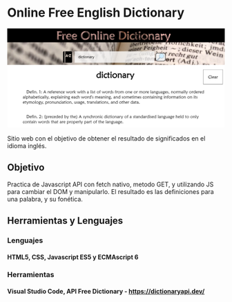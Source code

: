 # Online Free English Dictionary

[![Ejemplo](./assets/Captura.PNG)](./assets/FreeDictionaryReadMe.mp4)

Sitio web con el objetivo de obtener el resultado de significados en el idioma inglés.

## Objetivo

Practica de Javascript API con fetch nativo, metodo GET, y utilizando JS para cambiar el DOM y manipularlo. 
El resultado es las definiciones para una palabra, y su fonética.

## Herramientas y Lenguajes

### Lenguajes 
  #### HTML5, CSS, Javascript ES5 y ECMAscript 6
### Herramientas
  #### Visual Studio Code, API Free Dictionary - https://dictionaryapi.dev/
